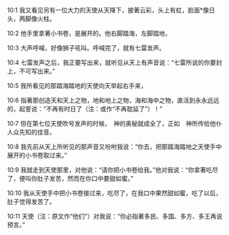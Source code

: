 <a id="1"></a>10:1  我又看见另有一位大力的天使从天降下，披著云彩，头上有虹，脸面*像日头，两脚像火柱。  

<a id="2"></a>10:2  他手里拿著小书卷，是展开的。他右脚踏海，左脚踏地，  

<a id="3"></a>10:3  大声呼喊，好像狮子吼叫。呼喊完了，就有七雷发声。  

<a id="4"></a>10:4  七雷发声之后，我正要写出来，就听见从天上有声音说：“七雷所说的你要封上，不可写出来。”  

<a id="5"></a>10:5  我所看见的那踏海踏地的天使向天举起右手来，  

<a id="6"></a>10:6  指著那创造天和天上之物，地和地上之物，海和海中之物，直活到永永远远的，起誓说：“不再有时日了（注：或作“不再耽延了”）！”  

<a id="7"></a>10:7  但在第七位天使吹号发声的时候，　神的奥秘就成全了，正如　神所传给他仆人众先知的佳音。  

<a id="8"></a>10:8  我先前从天上所听见的那声音又吩咐我说：“你去，把那踏海踏地之天使手中展开的小书卷取过来。”  

<a id="9"></a>10:9  我就走到天使那里，对他说：“请你把小书卷给我。”他对我说：“你拿著吃尽了，便叫你肚子发苦，然而在你口中要甜如蜜。”  

<a id="10"></a>10:10  我从天使手中把小书卷接过来，吃尽了，在我口中果然甜如蜜，吃了以后，肚子觉得发苦了。  

<a id="11"></a>10:11  天使（注：原文作“他们”）对我说：“你必指著多民、多国、多方、多王再说预言。”  
